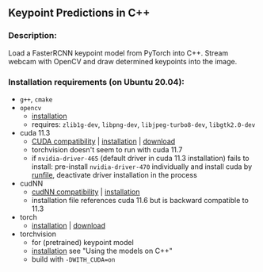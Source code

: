 ## Keypoint Predictions in C++

### Description:
Load a FasterRCNN keypoint model from PyTorch into C++. Stream webcam with OpenCV and draw determined keypoints into the image. 

### Installation requirements (on Ubuntu 20.04):
* `g++`, `cmake`
* `opencv` 
    * [installation](https://docs.opencv.org/4.x/d7/d9f/tutorial_linux_install.html)
    * requires: `zlib1g-dev`, `libpng-dev`, `libjpeg-turbo8-dev`, `libgtk2.0-dev`
* cuda 11.3 
    * [CUDA compatibility](https://docs.nvidia.com/deploy/cuda-compatibility/index.html) | [installation](https://docs.nvidia.com/cuda/cuda-installation-guide-linux/index.html) | [download](https://developer.nvidia.com/cuda-11.3.0-download-archive?target_os=Linux&target_arch=x86_64&Distribution=Ubuntu&target_version=20.04&target_type=deb_local)
    * torchvision doesn't seem to run with cuda 11.7
    * if `nvidia-driver-465` (default driver in cuda 11.3 installation) fails to install: pre-install `nvidia-driver-470` individually and install cuda by [runfile](https://docs.nvidia.com/cuda/cuda-installation-guide-linux/index.html#runfile), deactivate driver installation in the process
* cudNN
    * [cudNN compatibility](https://docs.nvidia.com/deeplearning/cudnn/support-matrix/index.html) | [installation](https://docs.nvidia.com/deeplearning/cudnn/install-guide/index.html)
    * installation file references cuda 11.6 but is backward compatible to 11.3
* torch
    * [installation](https://pytorch.org/cppdocs/installing.html) | [download](https://pytorch.org/get-started/locally/)
* torchvision
    * for (pretrained) keypoint model
    * [installation](https://github.com/pytorch/vision) see "Using the models on C++"
    * build with `-DWITH_CUDA=on`
    
